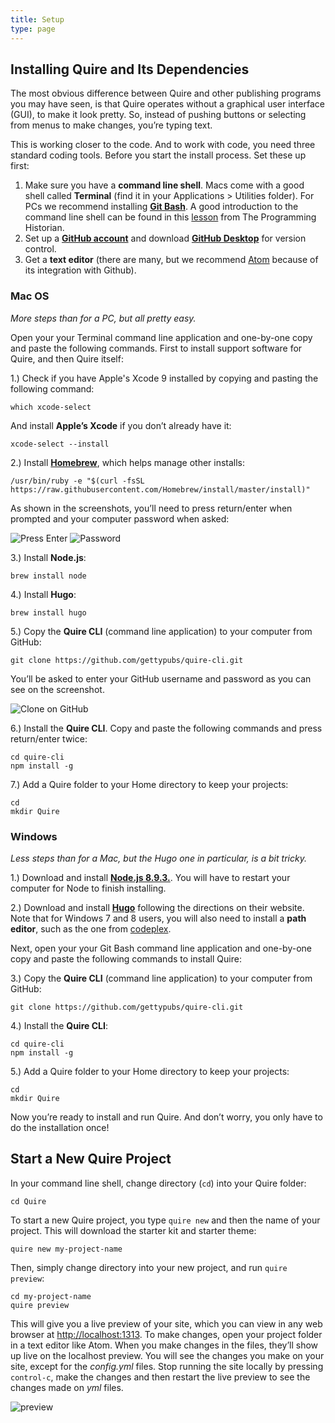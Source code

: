 ```yaml
---
title: Setup
type: page
---
```


## Installing Quire and Its Dependencies

The most obvious difference between Quire and other publishing programs you may have seen, is that Quire operates without a graphical user interface (GUI), to make it look pretty. So, instead of pushing buttons or selecting from menus to make changes, you’re typing text.

This is working closer to the code. And to work with code, you need three standard coding tools. Before you start the install process. Set these up first:

1. Make sure you have a **command line shell**. Macs come with a good shell called **Terminal** (find it in your Applications > Utilities folder). For PCs we recommend installing **[Git Bash](https://git-for-windows.github.io/)**. A good introduction to the command line shell can be found in this [lesson](https://programminghistorian.org/lessons/intro-to-bash) from The Programming Historian.
2. Set up a **[GitHub account](https://github.com/join)** and download **[GitHub Desktop](https://desktop.github.com/)** for version control.
3. Get a **text editor** (there are many, but we recommend [Atom](https://atom.io/) because of its integration with Github).


### Mac OS

*More steps than for a PC, but all pretty easy.*

Open your your Terminal command line application and one-by-one copy and paste the following commands. First to install support software for Quire, and then Quire itself:


1.) Check if you have Apple's Xcode 9 installed by copying and pasting the following command:

```
which xcode-select
```

And install **Apple’s Xcode** if you don’t already have it:

```
xcode-select --install
```

2.) Install **[Homebrew](https://brew.sh)**, which helps manage other installs:

```
/usr/bin/ruby -e "$(curl -fsSL https://raw.githubusercontent.com/Homebrew/install/master/install)"
```

As shown in the screenshots, you’ll need to press return/enter when prompted and your computer password when asked:

![Press Enter](images/homebrew_press-enter.tif)
![Password](images/Homebrew_password.tif)

3.) Install **Node.js**:

```
brew install node
```
4.) Install **Hugo**:

```
brew install hugo
```

5.) Copy the **Quire CLI** (command line application) to your computer from GitHub:

```
git clone https://github.com/gettypubs/quire-cli.git
```

You’ll be asked to enter your GitHub username and password as you can see on the screenshot.

![Clone on GitHub](images/github_clone.tif)

6.) Install the **Quire CLI**. Copy and paste the following commands and press return/enter twice:

```
cd quire-cli
npm install -g
```

7.) Add a Quire folder to your Home directory to keep your projects:

```
cd
mkdir Quire
```

### Windows

*Less steps than for a Mac, but the Hugo one in particular, is a bit tricky.*

1.) Download and install **[Node.js 8.9.3.](https://nodejs.org/en/download/)**. You will have to restart your computer for Node to finish installing.

2.) Download and install **[Hugo](https://gohugo.io/getting-started/installing/#windows)** following the directions on their website. Note that for Windows 7 and 8 users, you will also need to install a **path editor**, such as the one from [codeplex](https://patheditor2.codeplex.com/).

Next, open your your Git Bash command line application and one-by-one copy and paste the following commands to install Quire:

3.) Copy the **Quire CLI** (command line application) to your computer from GitHub:

```
git clone https://github.com/gettypubs/quire-cli.git
```

4.) Install the **Quire CLI**:

```
cd quire-cli
npm install -g
```

5.) Add a Quire folder to your Home directory to keep your projects:

```
cd
mkdir Quire
```
Now you’re ready to install and run Quire. And don’t worry, you only have to do the installation once!


## Start a New Quire Project

In your command line shell, change directory (`cd`) into your Quire folder:

```
cd Quire
```

To start a new Quire project, you type `quire new` and then the name of your project. This will download the starter kit and starter theme:

```
quire new my-project-name
```

Then, simply change directory into your new project, and run `quire preview`:

```
cd my-project-name
quire preview
```

This will give you a live preview of your site, which you can view in any web browser at [http://localhost:1313](http://localhost:1313). To make changes, open your project folder in a text editor like Atom. When you make changes in the files, they’ll show up live on the localhost preview. You will see the changes you make on your site, except for the _config.yml_ files. Stop running the site locally by pressing `control-c`, make the changes and then restart the live preview to see the changes made on _yml_ files.

![preview](images/QuireSmall.gif)
